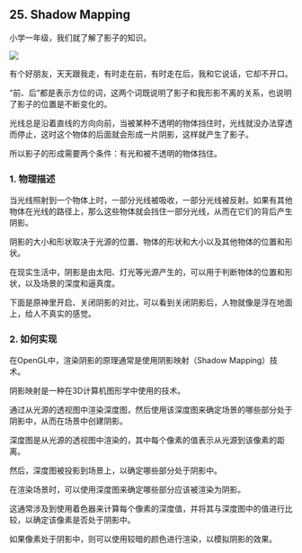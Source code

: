 ## 25. Shadow Mapping

小学一年级，我们就了解了影子的知识。

![](../../imgs/shadow_map/shadow_map/shadow_front_back.jpg)

有个好朋友，天天跟我走，有时走在前，有时走在后，我和它说话，它却不开口。

“前、后”都是表示方位的词，这两个词既说明了影子和我形影不离的关系，也说明了影子的位置是不断变化的。

光线总是沿着直线的方向向前，当被某种不透明的物体挡住时，光线就没办法穿透而停止，这时这个物体的后面就会形成一片阴影，这样就产生了影子。

所以影子的形成需要两个条件：有光和被不透明的物体挡住。

### 1. 物理描述

当光线照射到一个物体上时，一部分光线被吸收，一部分光线被反射。如果有其他物体在光线的路径上，那么这些物体就会挡住一部分光线，从而在它们的背后产生阴影。

阴影的大小和形状取决于光源的位置、物体的形状和大小以及其他物体的位置和形状。

在现实生活中，阴影是由太阳、灯光等光源产生的，可以用于判断物体的位置和形状，以及场景的深度和逼真度。

下面是原神里开启、关闭阴影的对比，可以看到关闭阴影后，人物就像是浮在地面上，给人不真实的感觉。


### 2. 如何实现

在OpenGL中，渲染阴影的原理通常是使用阴影映射（Shadow Mapping）技术。

阴影映射是一种在3D计算机图形学中使用的技术。

通过从光源的透视图中渲染深度图，然后使用该深度图来确定场景的哪些部分处于阴影中，从而在场景中创建阴影。

深度图是从光源的透视图中渲染的，其中每个像素的值表示从光源到该像素的距离。

然后，深度图被投影到场景上，以确定哪些部分处于阴影中。

在渲染场景时，可以使用深度图来确定哪些部分应该被渲染为阴影。

这通常涉及到使用着色器来计算每个像素的深度值，并将其与深度图中的值进行比较，以确定该像素是否处于阴影中。

如果像素处于阴影中，则可以使用较暗的颜色进行渲染，以模拟阴影的效果。


